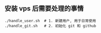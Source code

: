 
## 安装 vps 后需要处理的事情
```
./handle_user.sh  # 1. 新建用户, 用于日常使用
./handle_git.sh   # 2. 初始化 git 和 github



```

